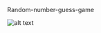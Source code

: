 Random-number-guess-game


![alt text](https://github.com/Zameerzz/random-number-guess/tree/master/public/congo.png)